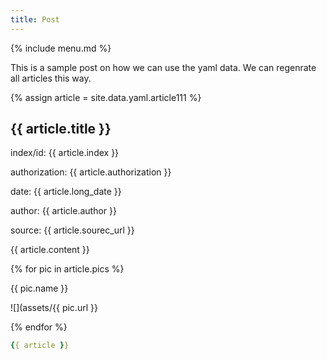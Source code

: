 ```yaml
---
title: Post
---
```

{% include menu.md %}

This is a sample post on how we can use the yaml data. We can regenrate all articles this way.

{% assign article =  site.data.yaml.article111 %}
## {{ article.title }}

index/id: {{ article.index }}

authorization: {{ article.authorization }}

date: {{ article.long_date }}

author: {{ article.author }}

source: {{ article.sourec_url }}

{{ article.content }}

{% for pic in article.pics %}

{{ pic.name }}

![](assets/{{ pic.url }}

{% endfor %}

```yaml
{{ article }}
```